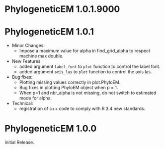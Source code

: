 # PhylogeneticEM 1.0.1.9000

# PhylogeneticEM 1.0.1
* Minor Changes:
  * Impose a maximum value for alpha in find_grid_alpha to respect machine max double.
* New Features
  * added argument `label_font` to `plot` function to control the label font.
  * added argument `axis_las` to `plot` function to control the axis las.
* Bug fixes:
  * Plotting missing values correctly in plot.PhyloEM.
  * Bug fixes in plotting PhyloEM object when p = 1.
  * When p=1 and nbr_alpha is not missing, do not switch to estimated mode for alpha.
* Technical:
  * registration of c++ code to comply with R 3.4 new standards.

# PhylogeneticEM 1.0.0
Initial Release.
